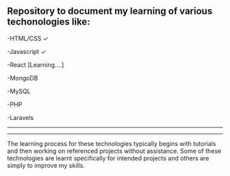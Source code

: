 Repository to document my learning of various techonologies like:
------------------
-HTML/CSS  ✓

-Javascript ✓

-React [Learning....]

-MongoDB

-MySQL

-PHP

-Laravels

------------------
------------------
The learning process for these technologies typically begins with tutorials and then working on referenced projects without assistance.
Some of these technologies are learnt specifically for intended projects and others are simply to improve my skills.
